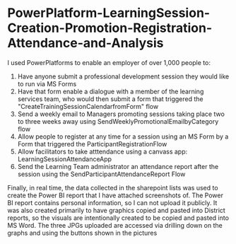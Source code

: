 # PowerPlatform-LearningSession-Creation-Promotion-Registration-Attendance-and-Analysis
I used PowerPlatforms to enable an employer of over 1,000 people to:
1) Have anyone submit a professional development session they would like to run via MS Forms
2) Have that form enable a dialogue with a member of the learning services team, who would then submit a form that triggered the "CreateTrainingSessionCalendarfromForm" flow
3) Send a weekly email to Managers promoting sessions taking place two to three weeks away using SendWeeklyPromotionalEmailbyCategory flow
4) Allow people to register at any time for a session using an MS Form by a Form that triggered the ParticipantRegistrationFlow
5) Allow facilitators to take atttendance using a canvass app: LearningSessionAttendanceApp
6) Send the Learning Team administrator an attendance report after the session using the SendParticipantAttendanceReport Flow

Finally, in real time, the data collected in the sharepoint lists was used to create the Power BI report that I have attached screenshots of.
The Power BI report contains personal information, so I can not upload it publicly. It was also created primarily to have graphics copied and pasted into District reports, so the visuals are intentionally created to be copied and pasted into MS Word. The three JPGs uploaded are accessed via drilling down on the graphs and using the buttons shown in the pictures
